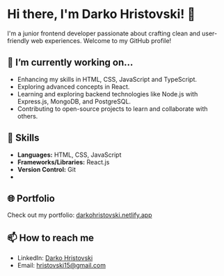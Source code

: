 # Hi there, I'm Darko Hristovski! 👋

I'm a junior frontend developer passionate about crafting clean and user-friendly web experiences. Welcome to my GitHub profile!

## 🔭 I’m currently working on...

- Enhancing my skills in HTML, CSS, JavaScript and TypeScript.
- Exploring advanced concepts in React.
- Learning and exploring backend technologies like Node.js with Express.js, MongoDB, and PostgreSQL.
- Contributing to open-source projects to learn and collaborate with others.


## 💼 Skills

- **Languages:** HTML, CSS, JavaScript
- **Frameworks/Libraries:** React.js
- **Version Control:** Git
- 

  ## 🌐 Portfolio

Check out my portfolio: [darkohristovski.netlify.app](https://darkohristovski.netlify.app/)


## 📫 How to reach me

- LinkedIn: [Darko Hristovski](https://www.linkedin.com/in/darko-hristovski/)
- Email: [hristovski15@gmail.com](mailto:hristovski15@gmail.com)
